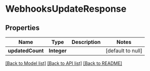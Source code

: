 # WebhooksUpdateResponse
## Properties

| Name | Type | Description | Notes |
|------------ | ------------- | ------------- | -------------|
| **updatedCount** | **Integer** |  | [default to null] |

[[Back to Model list]](../README.md#documentation-for-models) [[Back to API list]](../README.md#documentation-for-api-endpoints) [[Back to README]](../README.md)

